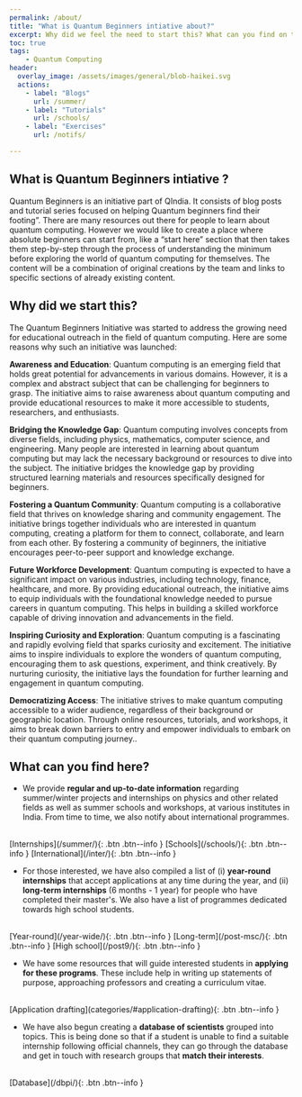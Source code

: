 ```yaml
---
permalink: /about/
title: "What is Quantum Beginners intiative about?"  
excerpt: Why did we feel the need to start this? What can you find on this website?
toc: true
tags:
    - Quantum Computing 
header:
  overlay_image: /assets/images/general/blob-haikei.svg
  actions:
    - label: "Blogs"
      url: /summer/
    - label: "Tutorials"
      url: /schools/
    - label: "Exercises"
      url: /notifs/

---
```


## What is Quantum Beginners intiative ?

Quantum Beginners is an initiative part of QIndia. It consists of blog posts and tutorial series focused on helping Quantum beginners find their footing”. There are many resources out there for people to learn about quantum computing. However we would like to create a place where absolute beginners can start from, like a “start here” section that then takes them step-by-step through the process of understanding the minimum before exploring the world of quantum computing for themselves. The content will be a combination of original creations by the team and links to specific sections of already existing content.

## Why did we start this?

The Quantum Beginners Initiative was started to address the growing need for educational outreach in the field of quantum computing. Here are some reasons why such an initiative was launched:

**Awareness and Education**: Quantum computing is an emerging field that holds great potential for advancements in various domains. However, it is a complex and abstract subject that can be challenging for beginners to grasp. The initiative aims to raise awareness about quantum computing and provide educational resources to make it more accessible to students, researchers, and enthusiasts.

**Bridging the Knowledge Gap**: Quantum computing involves concepts from diverse fields, including physics, mathematics, computer science, and engineering. Many people are interested in learning about quantum computing but may lack the necessary background or resources to dive into the subject. The initiative bridges the knowledge gap by providing structured learning materials and resources specifically designed for beginners.

**Fostering a Quantum Community**: Quantum computing is a collaborative field that thrives on knowledge sharing and community engagement. The initiative brings together individuals who are interested in quantum computing, creating a platform for them to connect, collaborate, and learn from each other. By fostering a community of beginners, the initiative encourages peer-to-peer support and knowledge exchange.

**Future Workforce Development**: Quantum computing is expected to have a significant impact on various industries, including technology, finance, healthcare, and more. By providing educational outreach, the initiative aims to equip individuals with the foundational knowledge needed to pursue careers in quantum computing. This helps in building a skilled workforce capable of driving innovation and advancements in the field.

**Inspiring Curiosity and Exploration**: Quantum computing is a fascinating and rapidly evolving field that sparks curiosity and excitement. The initiative aims to inspire individuals to explore the wonders of quantum computing, encouraging them to ask questions, experiment, and think creatively. By nurturing curiosity, the initiative lays the foundation for further learning and engagement in quantum computing.

**Democratizing Access**: The initiative strives to make quantum computing accessible to a wider audience, regardless of their background or geographic location. Through online resources, tutorials, and workshops, it aims to break down barriers to entry and empower individuals to embark on their quantum computing journey..

## What can you find here?

- We provide **regular and up-to-date information** regarding summer/winter projects and internships on physics and other related fields as well as summer schools and workshops, at various institutes in India. From time to time, we also notify about international programmes.
<br>
[Internships](/summer/){: .btn .btn--info }
[Schools](/schools/){: .btn .btn--info }
[International](/inter/){: .btn .btn--info }

- For those interested, we have also compiled a list of (i) **year-round internships** that accept applications at any time during the year, and (ii) **long-term internships** (6 months - 1 year) for people who have completed their master's. We also have a list of programmes dedicated towards high school students.
<br>
[Year-round](/year-wide/){: .btn .btn--info }
[Long-term](/post-msc/){: .btn .btn--info }
[High school](/post9/){: .btn .btn--info }

- We have some resources that will guide interested students in **applying for these programs**. These include help in writing up statements of purpose, approaching professors and creating a curriculum vitae.
<br>
[Application drafting](categories/#application-drafting){: .btn .btn--info }

- We have also begun creating a **database of scientists** grouped into topics. This is being done so that if a student is unable to find a suitable internship following official channels, they can go through the database and get in touch with research groups that **match their interests**.
<br>
[Database](/dbpi/){: .btn .btn--info }
